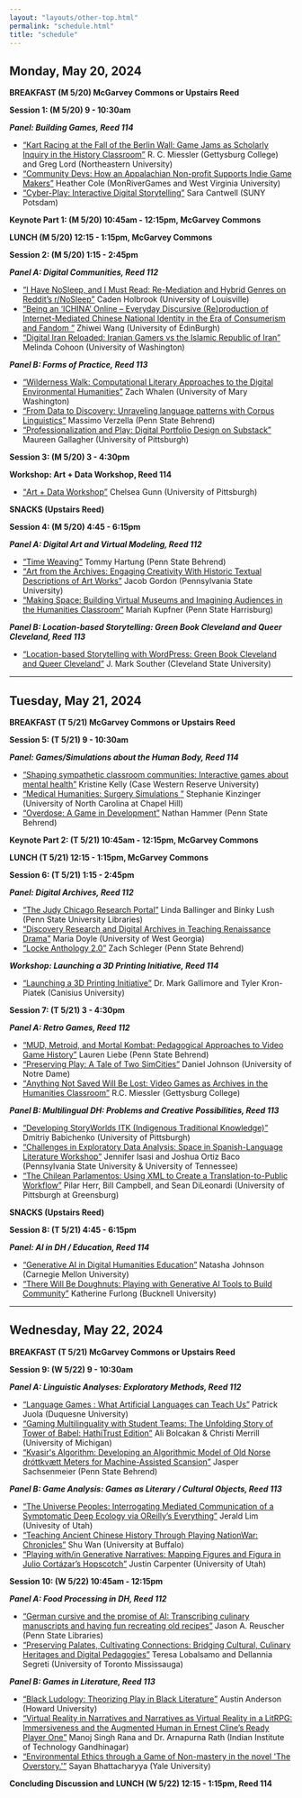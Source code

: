 ```yaml
---
layout: "layouts/other-top.html"
permalink: "schedule.html"
title: "schedule"
---
```

<div class="schedule">

## Monday, May 20, 2024

<strong> BREAKFAST (M 5/20) McGarvey Commons or Upstairs Reed </strong>

<strong> Session 1: (M 5/20) 9 - 10:30am </strong>

<div class="sessionCont">

<strong><i> Panel: Building Games, Reed 114 </i></strong>

<ul>
<li><a href="abstracts.html#IP-10"><q>Kart Racing at the Fall of the Berlin Wall: Game Jams as Scholarly Inquiry in the History Classroom</q></a> R. C. Miessler (Gettysburg College) and Greg Lord (Northeastern University)</li>

<li><a href="abstracts.html#IP-25"><q>Community Devs: How an Appalachian Non-profit Supports Indie Game Makers</q></a> Heather Cole (MonRiverGames and West Virginia University)</li>

<li><a href="abstracts.html#IP-11"><q>Cyber-Play: Interactive Digital Storytelling</q></a> Sara Cantwell (SUNY Potsdam)</li>
</ul>

</div>

<strong> Keynote Part 1: (M 5/20) 10:45am - 12:15pm, McGarvey Commons </strong>

<strong> LUNCH (M 5/20) 12:15 - 1:15pm, McGarvey Commons </strong>




<strong> Session 2: (M 5/20) 1:15 - 2:45pm</strong>

<div class="sessionCont">
<strong><i> Panel A: Digital Communities, Reed 112</i></strong>

<ul>
<li><a href="abstracts.html#IP-12"><q>I Have NoSleep, and I Must Read: Re-Mediation and Hybrid Genres on Reddit’s r/NoSleep</q></a> Caden Holbrook (University of Louisville)</li>

<li><a href="abstracts.html#IP-20"><q>Being an ‘ICHINA’ Online – Everyday Discursive (Re)production of Internet-Mediated Chinese National Identity in the Era of Consumerism and Fandom
</q></a> Zhiwei Wang (University of EdinBurgh)</li>

<li><a href="abstracts.html#IWP-2"><q>Digital Iran Reloaded: Iranian Gamers vs the Islamic Republic of Iran</q></a> Melinda Cohoon (University of Washington)</li>
</ul>

<strong><i> Panel B: Forms of Practice, Reed 113</i></strong>

<ul>
<li><a href="abstracts.html#IP-7"><q>Wilderness Walk: Computational Literary Approaches to the Digital Environmental Humanities</q></a> Zach Whalen (University of Mary Washington)</li>

<li><a href="abstracts.html#IP-19"><q>From Data to Discovery: Unraveling language patterns with Corpus Linguistics</q></a> Massimo Verzella (Penn State Behrend)</li>

<li><a href="abstracts.html#IP-28"><q>Professionalization and Play: Digital Portfolio Design on Substack</q></a> Maureen Gallagher (University of Pittsburgh)</li>
</ul>

</div>





<strong> Session 3: (M 5/20) 3 - 4:30pm</strong>

<div class="sessionCont">

<strong> Workshop: Art + Data Workshop, Reed 114</strong>

<ul>
<li><a href="abstracts.html#OTHER-1"><q>Art + Data Workshop</q></a> Chelsea Gunn (University of Pittsburgh)</li>
</ul>

</div>

<strong> SNACKS (Upstairs Reed)</strong>






<strong> Session 4: (M 5/20) 4:45 - 6:15pm</strong>

<div class="sessionCont">
<strong><i>Panel A: Digital Art and Virtual Modeling, Reed 112 </i></strong>

<ul>
<li><a href="abstracts.html#IWP-5"><q>Time Weaving</q></a> Tommy Hartung (Penn State Behrend)</li>

<li><a href="abstracts.html#OTHER-3"><q>Art from the Archives: Engaging Creativity With Historic Textual Descriptions of Art Works</q></a> Jacob Gordon (Pennsylvania State University)</li>

<li><a href="abstracts.html#IP-22"><q>Making Space: Building Virtual Museums and Imagining Audiences in the Humanities Classroom</q></a> Mariah Kupfner (Penn State Harrisburg)</li>
</ul>

<strong><i> Panel B: Location-based Storytelling: Green Book Cleveland and Queer Cleveland, Reed 113</i></strong>

<ul>
<li><a href="abstracts.html#PANEL-1"><q>Location-based Storytelling with WordPress: Green Book Cleveland and Queer Cleveland</q></a> J. Mark Souther (Cleveland State University)</li>
</ul>

<hr class="scheduleBar"/>

</div>

## Tuesday, May 21, 2024

<strong> BREAKFAST (T 5/21) McGarvey Commons or Upstairs Reed</strong>

<strong> Session 5: (T 5/21) 9 - 10:30am</strong>

<div class="sessionCont">
<strong><i> Panel: Games/Simulations about the Human Body, Reed 114 </i></strong>
<ul>
<li><a href="abstracts.html#IP-4"><q>Shaping sympathetic classroom communities: Interactive games about mental health</q></a> Kristine Kelly (Case Western Reserve University)</li>

<li><a href="abstracts.html#IP-21"><q>Medical Humanities: Surgery Simulations </q></a> Stephanie Kinzinger (University of North Carolina at Chapel Hill)</li>

<li><a href="abstracts.html#IWP-4"><q>Overdose: A Game in Development</q></a> Nathan Hammer (Penn State Behrend)</li>
</ul>

</div>

<strong> Keynote Part 2: (T 5/21) 10:45am - 12:15pm, McGarvey Commons</strong>

<strong> LUNCH (T 5/21) 12:15 - 1:15pm, McGarvey Commons</strong>



<strong> Session 6: (T 5/21) 1:15 - 2:45pm</strong>

<div class="sessionCont">
<strong><i> Panel: Digital Archives, Reed 112 </i></strong>
<ul>
<li><a href="abstracts.html#IP-5"><q>The Judy Chicago Research Portal</q></a> Linda Ballinger and Binky Lush (Penn State University Libraries)</li>

<li><a href="abstracts.html#IP-3"><q>Discovery Research and Digital Archives in Teaching Renaissance Drama</q></a> Maria Doyle (University of West Georgia)</li>

<li><a href="abstracts.html#IP-2"><q>Locke Anthology 2.0</q></a> Zach Schleger (Penn State Behrend)</li>
</ul>

<strong><i> Workshop: Launching a 3D Printing Initiative, Reed 114</i></strong>
<ul>
<li><a href="abstracts.html#OTHER-4"><q>Launching a 3D Printing Initiative</q></a> Dr. Mark Gallimore and Tyler Kron-Piatek (Canisius University)</li>
</ul>

</div>



<strong> Session 7: (T 5/21) 3 - 4:30pm</strong>

<div class="sessionCont">
<strong><i> Panel A: Retro Games, Reed 112</i></strong>
<ul>
<li><a href="abstracts.html#IP-13"><q>MUD, Metroid, and Mortal Kombat: Pedagogical Approaches to Video Game History</q></a> Lauren Liebe (Penn State Behrend)</li>

<li><a href="abstracts.html#IWP-8"><q>Preserving Play: A Tale of Two SimCities</q></a> Daniel Johnson (University of Notre Dame)</li>

<li><a href="abstracts.html#OTHER-5"><q>Anything Not Saved Will Be Lost: Video Games as Archives in the Humanities Classroom</q></a> R.C. Miessler (Gettysburg College)</li>
</ul>

<strong><i> Panel B: Multilingual DH: Problems and Creative Possibilities, Reed 113 </i></strong>
<ul>
<li><a href="abstracts.html#IP-16"><q>Developing StoryWorlds ITK (Indigenous Traditional Knowledge)</q></a> Dmitriy Babichenko (University of Pittsburgh)</li>

<li><a href="abstracts.html#IWP-7"><q>Challenges in Exploratory Data Analysis: Space in Spanish-Language Literature Workshop</q></a> Jennifer Isasi and Joshua Ortiz Baco (Pennsylvania State University & University of Tennessee)</li>

<li><a href="abstracts.html#IP-29"><q>The Chilean Parlamentos: Using XML to Create a Translation-to-Public Workflow</q></a> Pilar Herr, Bill Campbell, and Sean DiLeonardi (University of Pittsburgh at Greensburg)</li>
</ul>

</div>

<strong> SNACKS (Upstairs Reed)</strong>



<strong> Session 8: (T 5/21) 4:45 - 6:15pm</strong>

<div class="sessionCont">
<strong><i> Panel: AI in DH / Education, Reed 114</i></strong>

<ul>
<li><a href="abstracts.html#IP-26"><q>Generative AI in Digital Humanities Education</q></a> Natasha Johnson (Carnegie Mellon University)</li>

<li><a href="abstracts.html#IWP-6"><q>There Will Be Doughnuts: Playing with Generative AI Tools to Build Community</q></a> Katherine Furlong (Bucknell University)</li>
</ul>

</div>

<hr class="scheduleBar"/>

## Wednesday, May 22, 2024

<strong> BREAKFAST (T 5/21) McGarvey Commons or Upstairs Reed</strong>

<strong> Session 9: (W 5/22) 9 - 10:30am</strong>

<div class="sessionCont">
<strong><i> Panel A: Linguistic Analyses: Exploratory Methods, Reed 112</i></strong>

<ul>
<li><a href="abstracts.html#IP-24"><q>Language Games : What Artificial Languages can Teach Us</q></a> Patrick Juola (Duquesne University)</li>

<li><a href="abstracts.html#IWP-3"><q>Gaming Multilinguality with Student Teams: The Unfolding Story of Tower of Babel: HathiTrust Edition</q></a> Ali Bolcakan & Christi Merrill (University of Michigan)</li>

<li><a href="abstracts.html#IWP-1"><q>Kvasir's Algorithm: Developing an Algorithmic Model of Old Norse dróttkvætt Meters for Machine-Assisted Scansion</q></a> Jasper Sachsenmeier (Penn State Behrend)</li>
</ul>

<strong><i> Panel B: Game Analysis: Games as Literary / Cultural Objects, Reed 113</i></strong>

<ul>
<li><a href="abstracts.html#IP-17"><q>The Universe Peoples: Interrogating Mediated Communication of a Symptomatic Deep Ecology via OReilly’s Everything</q></a> Jerald Lim (Univesity of Utah)</li>

<li><a href="abstracts.html#IP-1"><q>Teaching Ancient Chinese History Through Playing NationWar: Chronicles</q></a> Shu Wan (University at Buffalo)</li>

<li><a href="abstracts.html#IP-6"><q>Playing with/in Generative Narratives: Mapping Figures and Figura in Julio Cortázar’s Hopscotch</q></a> Justin Carpenter (University of Utah)</li>
</ul>

</div>



<strong> Session 10: (W 5/22) 10:45am - 12:15pm</strong>

<div class="sessionCont">
<strong><i> Panel A: Food Processing in DH, Reed 112</i></strong>

<ul>
<li><a href="abstracts.html#IP-8"><q>German cursive and the promise of AI: Transcribing culinary manuscripts and having fun recreating old
recipes</q></a> Jason A. Reuscher (Penn State Libraries)</li>

<li><a href="abstracts.html#IP-27"><q>Preserving Palates, Cultivating Connections: Bridging Cultural, Culinary Heritages and Digital Pedagogies</q></a> Teresa Lobalsamo and Dellannia Segreti (University of Toronto Mississauga)</li>
</ul>

<strong><i> Panel B: Games in Literature, Reed 113</i></strong>

<ul>
<li><a href="abstracts.html#IP-9"><q>Black Ludology: Theorizing Play in Black Literature</q></a> Austin Anderson (Howard University)</li>

<li><a href="abstracts.html#IP-23"><q>Virtual Reality in Narratives and Narratives as Virtual Reality in a LitRPG: Immersiveness and the Augmented Human in Ernest Cline’s Ready Player One</q></a> Manoj Singh Rana and Dr. Arnapurna Rath (Indian Institute of Technology Gandhinagar)</li>

<li><a href="abstracts.html#IP-18"><q>Environmental Ethics through a Game of Non-mastery in the novel 'The Overstory.'</q></a> Sayan Bhattacharyya (Yale University)</li>
</ul>

</div>

<strong> Concluding Discussion and LUNCH (W 5/22) 12:15 - 1:15pm, Reed 114</strong>


</div>

